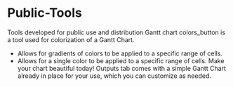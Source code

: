 # Public-Tools
Tools developed for public use and distribution
Gantt chart colors_button is a tool used for colorization of a Gantt Chart.
- Allows for gradients of colors to be applied to a specific range of cells.
- Allows for a single color to be applied to a specific range of cells.
Make your chart beautiful today!
Outputs tab comes with a simple Gantt Chart already in place for your use, which you can customize as needed.
